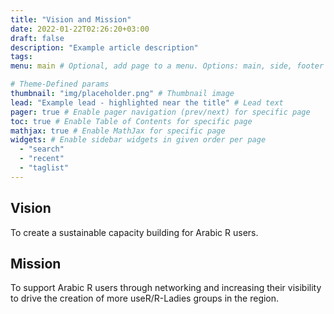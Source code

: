 ```yaml
---
title: "Vision and Mission"
date: 2022-01-22T02:26:20+03:00
draft: false
description: "Example article description"
tags:
menu: main # Optional, add page to a menu. Options: main, side, footer

# Theme-Defined params
thumbnail: "img/placeholder.png" # Thumbnail image
lead: "Example lead - highlighted near the title" # Lead text
pager: true # Enable pager navigation (prev/next) for specific page
toc: true # Enable Table of Contents for specific page
mathjax: true # Enable MathJax for specific page
widgets: # Enable sidebar widgets in given order per page
  - "search"
  - "recent"
  - "taglist"
---
```


## Vision 

To create a sustainable capacity building for Arabic R users.

## Mission 

To support Arabic R users through networking and increasing their visibility to drive the creation of more useR/R-Ladies groups in the region.
